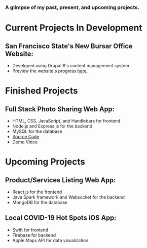 ### A glimpse of my past, present, and upcoming projects.

# Current Projects In Development
## **San Francisco State's New Bursar Office Website:**
- Developed using Drupal 8's content management system
- Preview the website's progress [here](https://dev-sfsu-bursar.pantheonsite.io).

# Finished Projects
## **Full Stack Photo Sharing Web App:** 
- HTML, CSS, JavaScript, and Handlebars for frontend
- Node.js and Express.js for the backend
- MySQL for the database
- [Source Code](https://github.com/tnguyen372/Photo-Sharing-Website)
- [Demo Video](https://www.youtube.com/watch?v=Yx6SXT3NKZw)

# Upcoming Projects
## **Product/Services Listing Web App:**
- React.js for the frontend
- Java Spark framework and Websocket for the backend
- MongoDB for the database

## **Local COVID-19 Hot Spots iOS App:**
- Swift for frontend
- Firebase for backend
- Apple Maps API for data visualization
